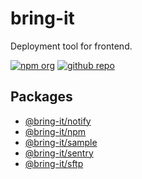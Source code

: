 # bring-it

Deployment tool for frontend.

[![npm org][npm-badge]][npm-link]
[![github repo][github-badge]][github-link]

## Packages

- [@bring-it/notify](./packages/notify/)
- [@bring-it/npm](./packages/npm/)
- [@bring-it/sample](./packages/sample/)
- [@bring-it/sentry](./packages/sentry/)
- [@bring-it/sftp](./packages/sftp/)

[npm-badge]: https://img.shields.io/badge/npm-bring--it-blue.svg?logo=npm&style=flat-square
[npm-link]: https://www.npmjs.com/org/bring-it
[github-badge]: https://img.shields.io/github/license/airkro/bring-it.svg?logo=github&style=flat-square
[github-link]: https://github.com/airkro/bring-it
